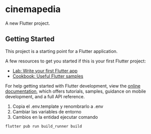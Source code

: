 # cinemapedia

A new Flutter project.

## Getting Started

This project is a starting point for a Flutter application.

A few resources to get you started if this is your first Flutter project:

- [Lab: Write your first Flutter app](https://docs.flutter.dev/get-started/codelab)
- [Cookbook: Useful Flutter samples](https://docs.flutter.dev/cookbook)

For help getting started with Flutter development, view the
[online documentation](https://docs.flutter.dev/), which offers tutorials,
samples, guidance on mobile development, and a full API reference.

1. Copia el .env.template y renombrarlo a .env
2. Cambiar las variables de entorno
3. Cambios en la entidad ejecutar comando

```
flutter pub run build_runner build
```
